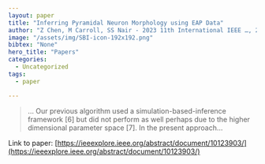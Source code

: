 ```yaml
---
layout: paper
title: "Inferring Pyramidal Neuron Morphology using EAP Data"
author: "Z Chen, M Carroll, SS Nair - 2023 11th International IEEE …, 2023 - ieeexplore.ieee.org"
image: "/assets/img/SBI-icon-192x192.png"
bibtex: "None"
hero_title: "Papers"
categories:
  - Uncategorized
tags:
  - paper

---
```

>… Our previous algorithm used a simulation-based-inference framework [6] but did not perform as well perhaps due to the higher dimensional parameter space [7]. In the present approach…

Link to paper: [https://ieeexplore.ieee.org/abstract/document/10123903/](https://ieeexplore.ieee.org/abstract/document/10123903/)


